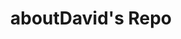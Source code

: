 <link rel="stylesheet" href="repo.aboutdavid.me/css/main.css">

  <h1><center>aboutDavid's Repo</center></h1>
  <p class="subtitle"><center></center></p>
